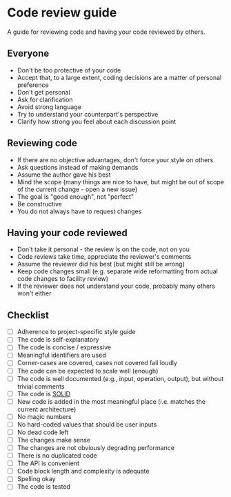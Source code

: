 # Code review guide

A guide for reviewing code and having your code reviewed by others.

## Everyone

* Don't be too protective of your code
* Accept that, to a large extent, coding decisions are a matter of personal
  preference
* Don't get personal
* Ask for clarification
* Avoid strong language
* Try to understand your counterpart's perspective
* Clarify how strong you feel about each discussion point

## Reviewing code

* If there are no objective advantages, don't force your style on others
* Ask questions instead of making demands
* Assume the author gave his best
* Mind the scope (many things are nice to have, but might be out of scope
  of the current change - open a new issue)
* The goal is "good enough", not "perfect"
* Be constructive
* You do not always have to request changes

## Having your code reviewed

* Don't take it personal - the review is on the code, not on you
* Code reviews take time, appreciate the reviewer's comments
* Assume the reviewer did his best (but might still be wrong)
* Keep code changes small (e.g. separate wide reformatting from actual code
  changes to facility review)
* If the reviewer does not understand your code, probably many others won't
  either

## Checklist

* [ ] Adherence to project-specific style guide
* [ ] The code is self-explanatory
* [ ] The code is concise / expressive
* [ ] Meaningful identifiers are used
* [ ] Corner-cases are covered, cases not covered fail loudly
* [ ] The code can be expected to scale well (enough)
* [ ] The code is well documented (e.g., input, operation, output), but
      without trivial comments
* [ ] The code is [SOLID](https://en.wikipedia.org/wiki/SOLID)
* [ ] New code is added in the most meaningful place (i.e. matches the
      current architecture)
* [ ] No magic numbers
* [ ] No hard-coded values that should be user inputs
* [ ] No dead code left
* [ ] The changes make sense
* [ ] The changes are not obviously degrading performance
* [ ] There is no duplicated code
* [ ] The API is convenient
* [ ] Code block length and complexity is adequate
* [ ] Spelling okay
* [ ] The code is tested
